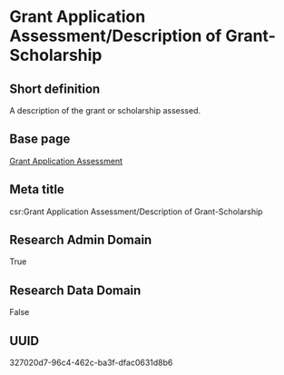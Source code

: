 # Grant Application Assessment/Description of Grant-Scholarship
## Short definition
A description of the grant or scholarship assessed.
## Base page
[Grant Application Assessment](https://github.com/EuroCRIS/CASRAI-Dictionairies/blob/main/Objects/Grant%20Application%20Assessment.md)
## Meta title
csr:Grant Application Assessment/Description of Grant-Scholarship
## Research Admin Domain
True
## Research Data Domain
False
## UUID
327020d7-96c4-462c-ba3f-dfac0631d8b6
